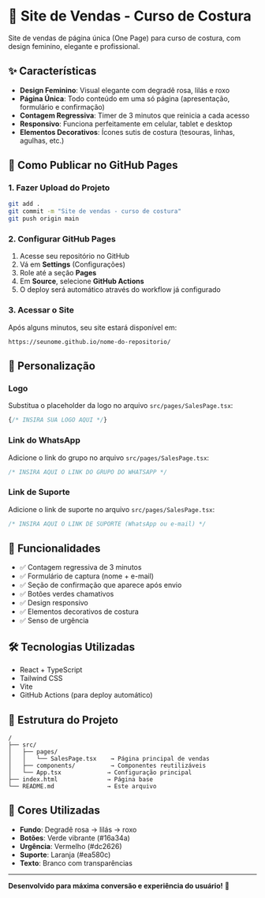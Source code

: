
# 🧵 Site de Vendas - Curso de Costura

Site de vendas de página única (One Page) para curso de costura, com design feminino, elegante e profissional.

## ✨ Características

- **Design Feminino**: Visual elegante com degradê rosa, lilás e roxo
- **Página Única**: Todo conteúdo em uma só página (apresentação, formulário e confirmação)
- **Contagem Regressiva**: Timer de 3 minutos que reinicia a cada acesso
- **Responsivo**: Funciona perfeitamente em celular, tablet e desktop
- **Elementos Decorativos**: Ícones sutis de costura (tesouras, linhas, agulhas, etc.)

## 🚀 Como Publicar no GitHub Pages

### 1. Fazer Upload do Projeto
```bash
git add .
git commit -m "Site de vendas - curso de costura"
git push origin main
```

### 2. Configurar GitHub Pages
1. Acesse seu repositório no GitHub
2. Vá em **Settings** (Configurações)
3. Role até a seção **Pages**
4. Em **Source**, selecione **GitHub Actions**
5. O deploy será automático através do workflow já configurado

### 3. Acessar o Site
Após alguns minutos, seu site estará disponível em:
```
https://seunome.github.io/nome-do-repositorio/
```

## 🔧 Personalização

### Logo
Substitua o placeholder da logo no arquivo `src/pages/SalesPage.tsx`:
```jsx
{/* INSIRA SUA LOGO AQUI */}
```

### Link do WhatsApp
Adicione o link do grupo no arquivo `src/pages/SalesPage.tsx`:
```jsx
/* INSIRA AQUI O LINK DO GRUPO DO WHATSAPP */
```

### Link de Suporte
Adicione o link de suporte no arquivo `src/pages/SalesPage.tsx`:
```jsx
/* INSIRA AQUI O LINK DE SUPORTE (WhatsApp ou e-mail) */
```

## 📱 Funcionalidades

- ✅ Contagem regressiva de 3 minutos
- ✅ Formulário de captura (nome + e-mail)
- ✅ Seção de confirmação que aparece após envio
- ✅ Botões verdes chamativos
- ✅ Design responsivo
- ✅ Elementos decorativos de costura
- ✅ Senso de urgência

## 🛠️ Tecnologias Utilizadas

- React + TypeScript
- Tailwind CSS
- Vite
- GitHub Actions (para deploy automático)

## 📝 Estrutura do Projeto

```
/
├── src/
│   ├── pages/
│   │   └── SalesPage.tsx    → Página principal de vendas
│   ├── components/          → Componentes reutilizáveis
│   └── App.tsx             → Configuração principal
├── index.html              → Página base
└── README.md               → Este arquivo
```

## 🎨 Cores Utilizadas

- **Fundo**: Degradê rosa → lilás → roxo
- **Botões**: Verde vibrante (#16a34a)
- **Urgência**: Vermelho (#dc2626)
- **Suporte**: Laranja (#ea580c)
- **Texto**: Branco com transparências

---

**Desenvolvido para máxima conversão e experiência do usuário!** 🚀
